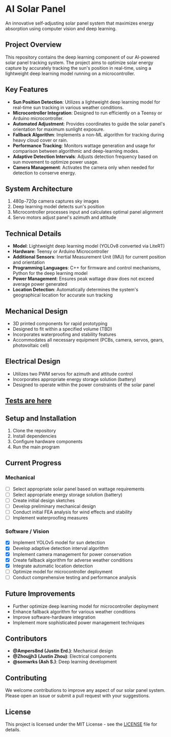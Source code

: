 # AI Solar Panel

An innovative self-adjusting solar panel system that maximizes energy absorption using computer vision and deep learning.

## Project Overview

This repository contains the deep learning component of our AI-powered solar panel tracking system. The project aims to optimize solar energy capture by accurately tracking the sun's position in real-time, using a lightweight deep learning model running on a microcontroller.

## Key Features

- **Sun Position Detection**: Utilizes a lightweight deep learning model for real-time sun tracking in various weather conditions.
- **Microcontroller Integration**: Designed to run efficiently on a Teensy or Arduino microcontroller.
- **Automated Adjustment**: Provides coordinates to guide the solar panel's orientation for maximum sunlight exposure.
- **Fallback Algorithm**: Implements a non-ML algorithm for tracking during heavy cloud cover or rain.
- **Performance Tracking**: Monitors wattage generation and usage for comparison between algorithmic and deep-learning modes.
- **Adaptive Detection Intervals**: Adjusts detection frequency based on sun movement to optimize power usage.
- **Camera Management**: Activates the camera only when needed for detection to conserve energy.

## System Architecture

1. 480p-720p camera captures sky images
2. Deep learning model detects sun's position
3. Microcontroller processes input and calculates optimal panel alignment
4. Servo motors adjust panel's azimuth and attitude

## Technical Details

- **Model**: Lightweight deep learning model (YOLOv8 converted via LiteRT)
- **Hardware**: Teensy or Arduino Microcontroller
- **Additional Sensors**: Inertial Measurement Unit (IMU) for current position and orientation
- **Programming Languages**: C++ for firmware and control mechanisms, Python for the deep learning model
- **Power Management**: Ensures peak wattage draw does not exceed average power generated
- **Location Detection**: Automatically determines the system's geographical location for accurate sun tracking

## Mechanical Design

- 3D printed components for rapid prototyping
- Designed to fit within a specified volume (TBD)
- Incorporates waterproofing and stability features
- Accommodates all necessary equipment (PCBs, camera, servos, gears, photovoltaic cell)

## Electrical Design

- Utilizes two PWM servos for azimuth and attitude control
- Incorporates appropriate energy storage solution (battery)
- Designed to operate within the power constraints of the solar panel

## [Tests are here](https://github.com/ashworks1706/AI-Solar-Panel/tree/b4bc0c920afbaf2f091fc8c715e0ca4076ae01cf/results)

## Setup and Installation

1. Clone the repository
2. Install dependencies
3. Configure hardware components
4. Run the main program

## Current Progress

### Mechanical
- [ ] Select appropriate solar panel based on wattage requirements
- [ ] Select appropriate energy storage solution (battery)
- [ ] Create initial design sketches
- [ ] Develop preliminary mechanical design
- [ ] Conduct initial FEA analysis for wind effects and stability
- [ ] Implement waterproofing measures

### Software / Vision
- [x] Implement YOLOv5 model for sun detection
- [x] Develop adaptive detection interval algorithm
- [x] Implement camera management for power conservation
- [x] Create fallback algorithm for adverse weather conditions
- [x] Integrate automatic location detection
- [ ] Optimize model for microcontroller deployment
- [ ] Conduct comprehensive testing and performance analysis

## Future Improvements

- Further optimize deep learning model for microcontroller deployment
- Enhance fallback algorithm for various weather conditions
- Improve software-hardware integration
- Implement more sophisticated power management techniques

## Contributors

- **@Ampers8nd (Justin Erd.)**: Mechanical design
- **@Zhoujjh3 (Justin Zhou)**: Electrical components
- **@somwrks (Ash S.)**: Deep learning development

## Contributing

We welcome contributions to improve any aspect of our solar panel system. Please open an issue or submit a pull request with your suggestions.

## License

This project is licensed under the MIT License - see the [LICENSE](LICENSE) file for details.

